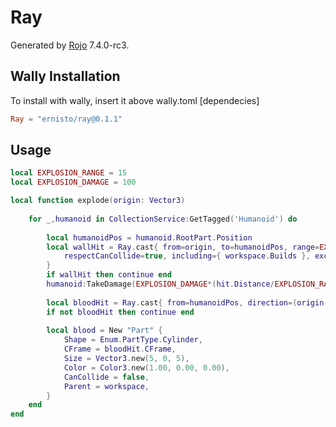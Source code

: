 # Ray
Generated by [Rojo](https://github.com/rojo-rbx/rojo) 7.4.0-rc3.

## Wally Installation
To install with wally, insert it above wally.toml [dependecies]
```toml
Ray = "ernisto/ray@0.1.1"
```

## Usage
```lua
local EXPLOSION_RANGE = 15
local EXPLOSION_DAMAGE = 100

local function explode(origin: Vector3)
    
    for _,humanoid in CollectionService:GetTagged('Humanoid') do
        
        local humanoidPos = humanoid.RootPart.Position
        local wallHit = Ray.cast{ from=origin, to=humanoidPos, range=EXPLOSION_RANGE,
            respectCanCollide=true, including={ workspace.Builds }, excluding={ workspace.Builds.Windows }
        }
        if wallHit then continue end
        humanoid:TakeDamage(EXPLOSION_DAMAGE*(hit.Distance/EXPLOSION_RANGE))
        
        local bloodHit = Ray.cast{ from=humanoidPos, direction=(origin-humanoidPos), range=hit.Distance }
        if not bloodHit then continue end
        
        local blood = New "Part" {
            Shape = Enum.PartType.Cylinder,
            CFrame = bloodHit.CFrame,
            Size = Vector3.new(5, 0, 5),
            Color = Color3.new(1.00, 0.00, 0.00),
            CanCollide = false,
            Parent = workspace,
        }
    end
end
```